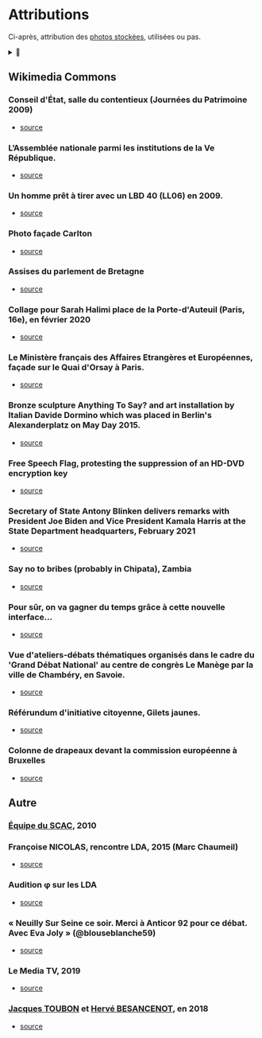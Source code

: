 # Attributions

Ci-après, attribution des [photos stockées](../_aux), utilisées ou pas.

<details><summary>🚧</summary>

Pour chaque entrée,
[ ] Faire un 'thumbnail' de la photo
[ ] Inclure le thumbnail 
[ ] À défaut de thumbnail, ajouter lien à [la copie](../_aux)
</details>

## Wikimedia Commons

### <a id="contentieux"></a> Conseil d'État, salle du contentieux (Journées du Patrimoine 2009)
* [source](https://commons.wikimedia.org/wiki/File:Conseil_d%27%C3%89tat_salle_du_contentieux.jpg)

### <a id="VeR"></a> L’Assemblée nationale parmi les institutions de la Ve République.
* [source](https://fr.wikipedia.org/wiki/Assembl%C3%A9e_nationale_(France)#/media/Fichier:Schema_pouvoirs_Ve_republique_France-vec-final_form-ok.svg)

### <a id="lbd"></a> Un homme prêt à tirer avec un LBD 40 (LL06) en 2009.
* [source](https://upload.wikimedia.org/wikipedia/commons/c/c2/Alternative_libertaire_mensuel_(24559402402)_(cropped).jpg)

### <a id="Carlton"></a> Photo façade Carlton
* [source](https://commons.wikimedia.org/wiki/File:Bellefa%C3%A7adecarlton.jpg)

### <a id="assises"></a> Assises du parlement de Bretagne
* [source](https://fr.wikipedia.org/wiki/Cour_d'assises_(France)#/media/Fichier:Parlement_de_Bretagne_-_Salle_des_Assises_1.jpg)

### <a id="SHdeni"></a> Collage pour Sarah Halimi place de la Porte-d'Auteuil (Paris, 16e), en février 2020
* [source](https://fr.wikipedia.org/wiki/Affaire_Sarah_Halimi#/media/Fichier:Collage_Sarah_Halimi,_place_de_la_Porte-d'Auteuil,_Paris_16e.jpg)

### <a id="HotelMAE"></a> Le Ministère français des Affaires Etrangères et Européennes, façade sur le Quai d'Orsay à Paris.
* [source](https://commons.wikimedia.org/w/index.php?curid=17776637)

### <a id="anythingtosay"></a> Bronze sculpture Anything To Say? and art installation by Italian Davide Dormino which was placed in Berlin's Alexanderplatz on May Day 2015.
* [source](https://commons.wikimedia.org/wiki/File:Davide_Dormino_-_Anything_to_say.jpg)

### <a id="freespeech"></a> Free Speech Flag, protesting the suppression of an HD-DVD encryption key 
* [source](https://commons.wikimedia.org/wiki/File:Sample_09-F9_protest_art,_Free_Speech_Flag_by_John_Marcotte.svg)

### <a id="blinken"></a> Secretary of State Antony Blinken delivers remarks with President Joe Biden and Vice President Kamala Harris at the State Department headquarters, February 2021
* [source](https://commons.wikimedia.org/wiki/File:Sample_09-F9_protest_art,_Free_Speech_Flag_by_John_Marcotte.svg)

### <a id="sayno"></a> Say no to bribes (probably in Chipata), Zambia
* [source](https://commons.wikimedia.org/wiki/File:Say_no_to_bribes_in_Chipata,_Zambia.jpg)

### <a id="sncf"></a> Pour sûr, on va gagner du temps grâce à cette nouvelle interface...
* [source](https://commons.wikimedia.org/wiki/File:SNCF-HS.jpg)

### <a id="ateliers"></a> Vue d'ateliers-débats thématiques organisés dans le cadre du 'Grand Débat National' au centre de congrès Le Manège par la ville de Chambéry, en Savoie.
* [source](https://commons.wikimedia.org/wiki/File:Grand_D%C3%A9bat_2019_organis%C3%A9_%C3%A0_Chamb%C3%A9ry_(ateliers_th%C3%A9matiques).JPG)

### <a id="ric"></a> Référundum d'initiative citoyenne, Gilets jaunes. 
* [source](https://commons.wikimedia.org/wiki/File:RIC_CARL.jpg)

### <a id="ric"></a> Colonne de drapeaux devant la commission européenne à Bruxelles
* [source](https://commons.wikimedia.org/wiki/File:Drapeaux_devant_la_commission_europ%C3%A9enne.jpg)

## Autre

### <a id="scac"></a> [Équipe du SCAC](https://bj.ambafrance.org/Le-service-de-cooperation-et-d-action-culturelle), 2010

### <a id="marc-chaumeil"></a> Françoise NICOLAS, rencontre LDA, 2015 (Marc Chaumeil)
* [source](https://www.liberation.fr/resizer/Ygw6gn4dOU3szIG7zi8ZbVTAkFM=/800x0/filters:format(jpg):quality(70)/cloudfront-eu-central-1.images.arcpublishing.com/liberation/6LH7K6MIGVT62DR63VG463FTWM.jpg)

### <a id="phi"></a> Audition φ sur les LDA
* [source](https://m.facebook.com/ugobernalicis/videos/audition-%CF%86-lanceurs-dalerte-dans-la-fonction-publique-14-octobre-2020/2815635448757703/)

### <a id="joly92"></a> « Neuilly Sur Seine ce soir. Merci à Anticor 92 pour ce débat. Avec Eva Joly » (@blouseblanche59)
* [source](https://twitter.com/blouseblanche59/status/1007355576559562752/photo/1)

### <a id="lemediatv"></a> Le Media TV, 2019
* [source](https://pbs.twimg.com/media/D41fXJuXoAEpzPd?format=jpg&name=small)

### <a id="lemediatv"></a> [Jacques TOUBON](whoswho#toubon) et [Hervé BESANCENOT](whoswho#toubon), en 2018
* [source](https://twitter.com/FranoiseNicolas/status/1524654704478806017)
